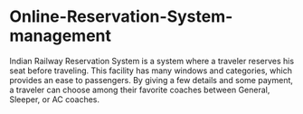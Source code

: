 # Online-Reservation-System-management
Indian Railway Reservation System is a system where a traveler reserves his seat before traveling. This facility has many windows and categories, which provides an ease to passengers. By giving a few details and some payment, a traveler can choose among their favorite coaches between General, Sleeper, or AC coaches.
